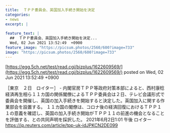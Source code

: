 ```yaml
---
title:  ＴＰＰ委員会、英国加入手続き開始を決定  
categories:
- news
excerpt: |
  
feature_text: |
  ##  ＴＰＰ委員会、英国加入手続き開始を決定...
  Wed, 02 Jun 2021 13:52:49  +0900
feature_image: "https://picsum.photos/2560/600?image=733"
image: "https://picsum.photos/2560/600?image=733"
---
```


[https://egg.5ch.net/test/read.cgi/bizplus/1622609569/](https://egg.5ch.net/test/read.cgi/bizplus/1622609569/)
posted on Wed, 02 Jun 2021 13:52:49  +0900

<!--more-->

［東京　２日　ロイター］ - 内閣官房ＴＰＰ等政府対策本部によると、西村康稔経済再生相ら１１カ国の関係閣僚によるＴＰＰ委員会は２日、テレビ会議形式で委員会を開催し、英国の加入手続きを開始すると決定した。英国加入に関する作業部会を設置する。 １１カ国の閣僚は、コロナ後の経済回復におけるＴＰＰ１１の意義を確認し、英国の加入手続き開始がＴＰＰ１１の前進の機会となることを評価する、との共同声明を採択した。 2021年6月2日1:01 午後 ロイター https://jp.reuters.com/article/tpp-uk-idJPKCN2DE099
